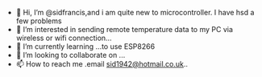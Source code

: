 - 👋 Hi, I’m @sidfrancis,and i am quite new to microcontroller. I have hsd a few problems
- 👀 I’m interested in sending remote temperature data to my PC via wireless or wifi connection...
- 🌱 I’m currently learning ...to use ESP8266
- 💞️ I’m looking to collaborate on ...
- 📫 How to reach me .email sid1942@hotmail.co.uk..

<!---
sidfrancis/sidfrancis is a ✨ special ✨ repository because its `README.md` (this file) appears on your GitHub profile.
You can click the Preview link to take a look at your changes.
--->
